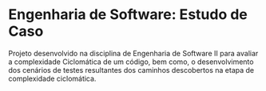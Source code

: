 ﻿# Engenharia de Software: Estudo de Caso
 Projeto desenvolvido na disciplina de Engenharia de Software II para avaliar a complexidade Ciclomática de um código, bem como, o desenvolvimento dos cenários de testes resultantes dos caminhos descobertos na etapa de complexidade ciclomática.
